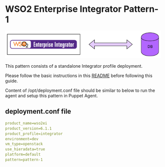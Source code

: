 # WSO2 Enterprise Integrator Pattern-1

![pattern-design](../../../../../patterns/design/wso2ei-6.1.1-pattern-1.png)

This pattern consists of a standalone Integrator profile deployment.

Please follow the basic instructions in this [README](../../../../../README.md) before following this guide.

Content of /opt/deployment.conf file should be similar to below to run the agent and setup this pattern in Puppet Agent.

## deployment.conf file

```yaml
product_name=wso2ei
product_version=6.1.1
product_profile=integrator
environment=dev
vm_type=openstack
use_hieradata=true
platform=default
pattern=pattern-1

```
